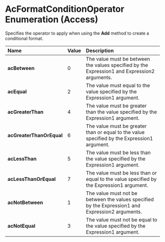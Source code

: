 
# AcFormatConditionOperator Enumeration (Access)

Specifies the operator to apply when using the  **Add** method to create a conditional format.



|**Name**|**Value**|**Description**|
|:-----|:-----|:-----|
| **acBetween**|0|The value must be between the values specified by the Expression1 and Expression2 arguments. |
| **acEqual**|2|The value must equal to the value specified by the Expression1 argument.|
| **acGreaterThan**|4|The value must be greater than the value specified by the Expression1 argument.|
| **acGreaterThanOrEqual**|6|The value must be greater than or equal to the value specified by the Expression1 argument.|
| **acLessThan**|5|The value must be less than the value specified by the Expression1 argument.|
| **acLessThanOrEqual**|7|The value must be less than or equal to the value specified by the Expression1 argument.|
| **acNotBetween**|1|The value must not be between the values specified by the Expression1 and Expression2 arguments. |
| **acNotEqual**|3|The value must not be equal to the value specified by the Expression1 argument.|
